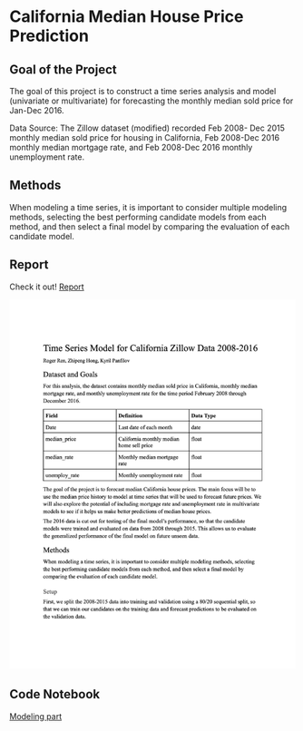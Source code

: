 # California Median House Price Prediction 

## Goal of the Project 
The goal of this project is to construct a time series analysis and model (univariate or multivariate) for forecasting the monthly median sold price for Jan-Dec 2016.

Data Source: The Zillow dataset (modified) recorded Feb 2008- Dec 2015 monthly median sold price for housing in California, Feb 2008-Dec 2016 monthly median mortgage rate, and Feb 2008-Dec 2016 monthly unemployment rate.

## Methods
When modeling a time series, it is important to consider multiple modeling methods, selecting the best performing candidate models from each method, and then select a final model by comparing the evaluation of each candidate model.

## Report
Check it out! [Report](https://github.com/hongjungg666/California-median-house-price-prediction_TS/blob/master/Time%20Series%20Final%20Project%20Report.pdf)

<img src="picture/1.png" width="850">


## Code Notebook
[Modeling part](https://github.com/hongjungg666/California-median-house-price-prediction_TS/blob/master/House_Prediction.ipynb)
